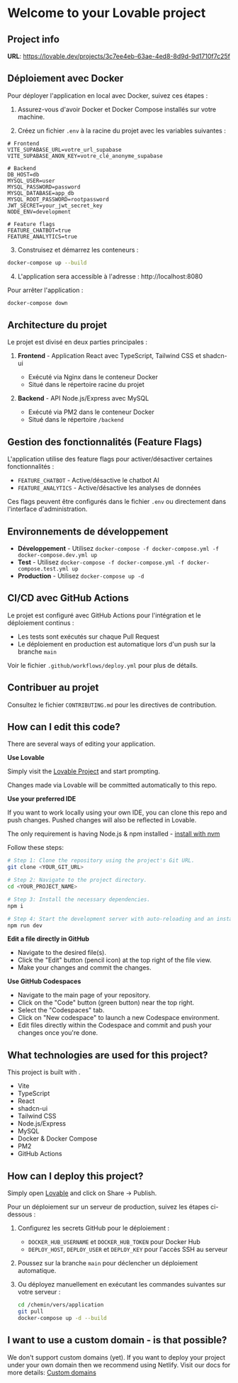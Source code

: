 
# Welcome to your Lovable project

## Project info

**URL**: https://lovable.dev/projects/3c7ee4eb-63ae-4ed8-8d9d-9d1710f7c25f

## Déploiement avec Docker

Pour déployer l'application en local avec Docker, suivez ces étapes :

1. Assurez-vous d'avoir Docker et Docker Compose installés sur votre machine.

2. Créez un fichier `.env` à la racine du projet avec les variables suivantes :
```env
# Frontend
VITE_SUPABASE_URL=votre_url_supabase
VITE_SUPABASE_ANON_KEY=votre_clé_anonyme_supabase

# Backend
DB_HOST=db
MYSQL_USER=user
MYSQL_PASSWORD=password
MYSQL_DATABASE=app_db
MYSQL_ROOT_PASSWORD=rootpassword
JWT_SECRET=your_jwt_secret_key
NODE_ENV=development

# Feature flags
FEATURE_CHATBOT=true
FEATURE_ANALYTICS=true
```

3. Construisez et démarrez les conteneurs :
```bash
docker-compose up --build
```

4. L'application sera accessible à l'adresse : http://localhost:8080

Pour arrêter l'application :
```bash
docker-compose down
```

## Architecture du projet

Le projet est divisé en deux parties principales :

1. **Frontend** - Application React avec TypeScript, Tailwind CSS et shadcn-ui
   - Exécuté via Nginx dans le conteneur Docker
   - Situé dans le répertoire racine du projet

2. **Backend** - API Node.js/Express avec MySQL
   - Exécuté via PM2 dans le conteneur Docker
   - Situé dans le répertoire `/backend`

## Gestion des fonctionnalités (Feature Flags)

L'application utilise des feature flags pour activer/désactiver certaines fonctionnalités :

- `FEATURE_CHATBOT` - Active/désactive le chatbot AI
- `FEATURE_ANALYTICS` - Active/désactive les analyses de données

Ces flags peuvent être configurés dans le fichier `.env` ou directement dans l'interface d'administration.

## Environnements de développement

- **Développement** - Utilisez `docker-compose -f docker-compose.yml -f docker-compose.dev.yml up`
- **Test** - Utilisez `docker-compose -f docker-compose.yml -f docker-compose.test.yml up`
- **Production** - Utilisez `docker-compose up -d`

## CI/CD avec GitHub Actions

Le projet est configuré avec GitHub Actions pour l'intégration et le déploiement continus :

- Les tests sont exécutés sur chaque Pull Request
- Le déploiement en production est automatique lors d'un push sur la branche `main`

Voir le fichier `.github/workflows/deploy.yml` pour plus de détails.

## Contribuer au projet

Consultez le fichier `CONTRIBUTING.md` pour les directives de contribution.

## How can I edit this code?

There are several ways of editing your application.

**Use Lovable**

Simply visit the [Lovable Project](https://lovable.dev/projects/3c7ee4eb-63ae-4ed8-8d9d-9d1710f7c25f) and start prompting.

Changes made via Lovable will be committed automatically to this repo.

**Use your preferred IDE**

If you want to work locally using your own IDE, you can clone this repo and push changes. Pushed changes will also be reflected in Lovable.

The only requirement is having Node.js & npm installed - [install with nvm](https://github.com/nvm-sh/nvm#installing-and-updating)

Follow these steps:

```sh
# Step 1: Clone the repository using the project's Git URL.
git clone <YOUR_GIT_URL>

# Step 2: Navigate to the project directory.
cd <YOUR_PROJECT_NAME>

# Step 3: Install the necessary dependencies.
npm i

# Step 4: Start the development server with auto-reloading and an instant preview.
npm run dev
```

**Edit a file directly in GitHub**

- Navigate to the desired file(s).
- Click the "Edit" button (pencil icon) at the top right of the file view.
- Make your changes and commit the changes.

**Use GitHub Codespaces**

- Navigate to the main page of your repository.
- Click on the "Code" button (green button) near the top right.
- Select the "Codespaces" tab.
- Click on "New codespace" to launch a new Codespace environment.
- Edit files directly within the Codespace and commit and push your changes once you're done.

## What technologies are used for this project?

This project is built with .

- Vite
- TypeScript
- React
- shadcn-ui
- Tailwind CSS
- Node.js/Express
- MySQL
- Docker & Docker Compose
- PM2
- GitHub Actions

## How can I deploy this project?

Simply open [Lovable](https://lovable.dev/projects/3c7ee4eb-63ae-4ed8-8d9d-9d1710f7c25f) and click on Share -> Publish.

Pour un déploiement sur un serveur de production, suivez les étapes ci-dessous :

1. Configurez les secrets GitHub pour le déploiement :
   - `DOCKER_HUB_USERNAME` et `DOCKER_HUB_TOKEN` pour Docker Hub
   - `DEPLOY_HOST`, `DEPLOY_USER` et `DEPLOY_KEY` pour l'accès SSH au serveur

2. Poussez sur la branche `main` pour déclencher un déploiement automatique.

3. Ou déployez manuellement en exécutant les commandes suivantes sur votre serveur :
   ```bash
   cd /chemin/vers/application
   git pull
   docker-compose up -d --build
   ```

## I want to use a custom domain - is that possible?

We don't support custom domains (yet). If you want to deploy your project under your own domain then we recommend using Netlify. Visit our docs for more details: [Custom domains](https://docs.lovable.dev/tips-tricks/custom-domain/)
